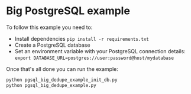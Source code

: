# Big PostgreSQL example

To follow this example you need to:

* Install dependencies `pip install -r requirements.txt`
* Create a PostgreSQL database
* Set an environment variable with your PostgreSQL connection details: `export DATABASE_URL=postgres://user:password@host/mydatabase`

Once that's all done you can run the example:

```bash
python pgsql_big_dedupe_example_init_db.py 
python pgsql_big_dedupe_example.py
```
